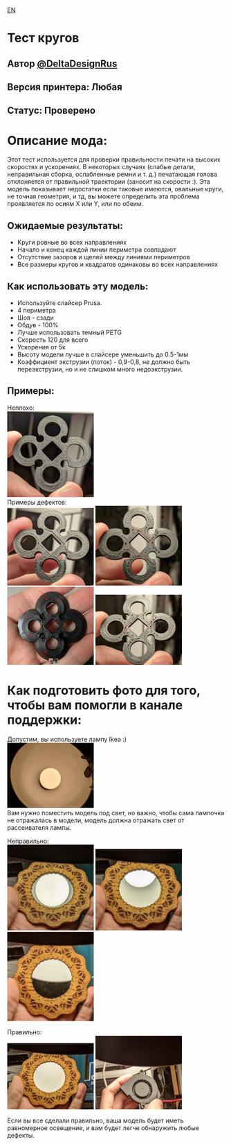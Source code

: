[EN](README.md)
# Тест кругов

## Автор [@DeltaDesignRus](https://github.com/DeltaDesignRus)

## Версия принтера: Любая

## Статус: Проверено

# Описание мода:
Этот тест используется для проверки правильности печати на высоких скоростях и ускорениях. В некоторых случаях (слабые детали, неправильная сборка, ослабленные ремни и т. д.) печатающая голова отклоняется от правильной траектории (заносит на скорости :). Эта модель показывает недостатки если таковые имеются, овальные круги, не точная геометрия, и тд, вы можете определить эта проблема проявляется по осиям X или Y, или по обеим.

## Ожидаемые результаты:
* Круги ровные во всех направлениях
* Начало и конец каждой линии периметра совпадают
* Отсутствие зазоров и щелей между линиями периметров
* Все размеры кругов и квадратов одинаковы во всех направлениях

## Как использовать эту модель:

* Используйте слайсер Prusa.
* 4 периметра
* Шов - сзади
* Обдув - 100%
* Лучше использовать темный PETG
* Скорость 120 для всего
* Ускорения от 5к
* Высоту модели лучше в слайсере уменьшить до 0.5-1мм
* Коэффициент экструзии (поток) - 0,9-0,8, не должно быть переэкструзии, но и не слишком много недоэкструзии.

## Примеры:
Неплохо:  
<img src="images/good.jpeg" alt="Хорошая печать" width="200"/>  
Примеры дефектов:  
<img src="images/defect.jpeg" alt="Пример дефекта" width="200"/> 
<img src="images/less_stong_defect.jpeg" alt="Пример менее сильного дефекта" width="200"/> 
<img src="images/bad.jpeg" alt="Другой пример дефекта" width="200"/> 
<img src="images/one_derection_defect.jpeg" alt="Пример дефекта в одном направлении" width="200"/>


# Как подготовить фото для того, чтобы вам помогли в канале поддержки:

Допустим, вы используете лампу Ikea :)  
<img src="images/lamp.jpeg" alt="Ikea lamp" width="200"/>  
Вам нужно поместить модель под свет, но важно, чтобы сама лампочка не отражалась в модели, модель должна отражать свет от рассеивателя лампы.

Неправильно:  
<img src="images/bulb.jpeg" alt="Лампочка в отражении" width="200"/>
<img src="images/partially_bulb.jpeg" alt="Частично отраженная лампа" width="200"/>
<img src="images/partialy_diffuser.jpeg" alt="частично отраженный диффузор" width="200"/>

Правильно:  
<img src="images/diffuser.jpeg" alt="Отражение рассеивателя" width="200"/>
<img src="images/example.jpeg" alt="Лампочка в отражении" width="200"/>

Если вы все сделали правильно, ваша модель будет иметь равномерное освещение, и вам будет легче обнаружить любые дефекты.